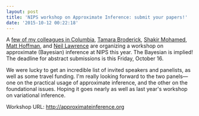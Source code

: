 ```yaml
---
layout: post
title: 'NIPS workshop on Approximate Inference: submit your papers!'
date: '2015-10-12 00:22:18'
---
```


A [few of my colleagues in Columbia](http://www.cs.columbia.edu/~blei/), [Tamara Broderick](http://www.tamarabroderick.com), [Shakir Mohamed](http://www.shakirm.com), [Matt Hoffman](http://www.cs.princeton.edu/~mdhoffma/), and [Neil Lawrence](http://inverseprobability.com) are organizing a workshop on approximate (Bayesian) inference at NIPS this year. The Bayesian is implied! The deadline for abstract submissions is this Friday, October 16.

We were lucky to get an incredible list of invited speakers and panelists, as well as some travel funding. I'm really looking forward to the two panels—one on the practical usage of approximate inference, and the other on the foundational issues. Hoping it goes nearly as well as last year's workshop on variational inference.

Workshop URL: http://approximateinference.org